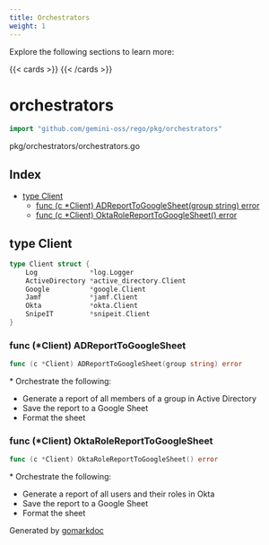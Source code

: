 ```yaml
---
title: Orchestrators
weight: 1
---
```

Explore the following sections to learn more:

{{< cards >}}
{{< /cards >}}

<!-- gomarkdoc:embed:start -->

<!-- Code generated by gomarkdoc. DO NOT EDIT -->

# orchestrators

```go
import "github.com/gemini-oss/rego/pkg/orchestrators"
```

pkg/orchestrators/orchestrators.go

## Index

- [type Client](<#Client>)
  - [func \(c \*Client\) ADReportToGoogleSheet\(group string\) error](<#Client.ADReportToGoogleSheet>)
  - [func \(c \*Client\) OktaRoleReportToGoogleSheet\(\) error](<#Client.OktaRoleReportToGoogleSheet>)


<a name="Client"></a>
## type Client



```go
type Client struct {
    Log             *log.Logger
    ActiveDirectory *active_directory.Client
    Google          *google.Client
    Jamf            *jamf.Client
    Okta            *okta.Client
    SnipeIT         *snipeit.Client
}
```

<a name="Client.ADReportToGoogleSheet"></a>
### func \(\*Client\) ADReportToGoogleSheet

```go
func (c *Client) ADReportToGoogleSheet(group string) error
```

\* Orchestrate the following:

- Generate a report of all members of a group in Active Directory
- Save the report to a Google Sheet
- Format the sheet

<a name="Client.OktaRoleReportToGoogleSheet"></a>
### func \(\*Client\) OktaRoleReportToGoogleSheet

```go
func (c *Client) OktaRoleReportToGoogleSheet() error
```

\* Orchestrate the following:

- Generate a report of all users and their roles in Okta
- Save the report to a Google Sheet
- Format the sheet

Generated by [gomarkdoc](<https://github.com/princjef/gomarkdoc>)


<!-- gomarkdoc:embed:end -->
